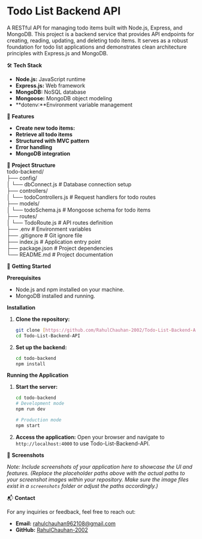 # Todo List Backend API
A RESTful API for managing todo items built with Node.js, Express, and MongoDB.
This project is a backend service that provides API endpoints for creating, reading, updating, and deleting todo items. 
It serves as a robust foundation for todo list applications and demonstrates clean architecture principles with Express.js and MongoDB.



🛠️ **Tech Stack**

* **Node.js:** JavaScript runtime
* **Express.js:** Web framework
* **MongoDB:** NoSQL database
* **Mongoose:** MongoDB object modeling
* **dotenv:**Environment variable management

🚀 **Features**

* **Create new todo items:**
* **Retrieve all todo items**
* **Structured with MVC pattern** 
* **Error handling**
* **MongoDB integration** 

📁 **Project Structure**<br/>
todo-backend/<br/>
├── config/<br/>
│   └── dbConnect.js        # Database connection setup<br/>
├── controllers/<br/>
│   └── todoControllers.js  # Request handlers for todo routes<br/>
├── models/<br/>
│   └── todoSchema.js       # Mongoose schema for todo items<br/>
├── routes/<br/>
│   └── TodoRoute.js        # API routes definition<br/>
├── .env                    # Environment variables<br/>
├── .gitignore              # Git ignore file<br/>
├── index.js                # Application entry point<br/>
├── package.json            # Project dependencies<br/>
└── README.md               # Project documentation<br/>


🚀 **Getting Started**

**Prerequisites**

* Node.js and npm installed on your machine.
* MongoDB installed and running.

**Installation**

1.  **Clone the repository:**
    ```bash
    git clone [https://github.com/RahulChauhan-2002/Todo-List-Backend-API.git](https://github.com/RahulChauhan-2002/Todo-List-Backend-API.git)
    cd Todo-List-Backend-API
    ```

2.  **Set up the backend:**
    ```bash
    cd todo-backend
    npm install
    ```


**Running the Application**

1.  **Start the server:**
    ```bash
    cd todo-backend
    # Development mode
    npm run dev
    
    # Production mode
    npm start
    ```

3.  **Access the application:**
    Open your browser and navigate to `http://localhost:4000` to use Todo-List-Backend-API.

📸 **Screenshots**

*Note: Include screenshots of your application here to showcase the UI and features.*
*(Replace the placeholder paths above with the actual paths to your screenshot images within your repository. Make sure the image files exist in a `screenshots` folder or adjust the paths accordingly.)*

📬 **Contact**

For any inquiries or feedback, feel free to reach out:

* **Email:** rahulchauhan962108@gmail.com
* **GitHub:** [RahulChauhan-2002](https://github.com/RahulChauhan-2002)

